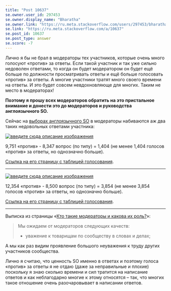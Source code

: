 ```yaml
---
title: "Post 10637"
se.owner.user_id: 297453
se.owner.display_name: "Bharatha"
se.owner.link: "https://ru.meta.stackoverflow.com/users/297453/bharatha"
se.link: "https://ru.meta.stackoverflow.com/a/10637"
se.post_id: 10637
se.post_type: answer
se.score: -7
---
```

<p>Лично я бы не брал в модераторы тех участников, которые очень много голосуют «против» за ответы. Если такой участник и так уже сильно недоволен ответами, то когда он будет модератором он будет ещё больше по должности просматривать ответы и ещё больше голосовать «против» за ответы. А многие участники тратят много своего времени на ответы. И это будет совсем невдохновляюще для многих. Таким не место в модераторах!</p>
<p><strong>Поэтому я прошу всех модераторов обратить на это пристальное внимание и донести это до модераторов и руководства англоязычного SO.</strong></p>
<p>Сейчас на <a href="https://stackoverflow.com/election">выборах англоязычного SO</a> в модераторы набиваются аж два таких недовольных ответами участника:</p>
<p><a href="https://i.stack.imgur.com/YHfXd.png" rel="nofollow noreferrer"><img src="https://i.stack.imgur.com/YHfXd.png" alt="введите сюда описание изображения" /></a></p>
<p>9,751 «против» - 8,347 вопрос (по типу) = 1,404 (не менее 1,404 голосов «против» за ответы, но однозначно больше).</p>
<p><a href="https://stackoverflow.com/users/3773011/makyen?tab=topactivity#user-panel-votes">Ссылка на его страницу с таблицей голосования</a>.</p>
<hr />
<p><a href="https://i.stack.imgur.com/cnp4O.png" rel="nofollow noreferrer"><img src="https://i.stack.imgur.com/cnp4O.png" alt="введите сюда описание изображения" /></a></p>
<p>12,354 «против» - 8,500 вопрос (по типу) = 3,854 (не менее 3,854 голосов «против» за ответы, но однозначно больше).</p>
<p><a href="https://stackoverflow.com/users/1839439/?tab=topactivity#user-panel-votes">Ссылка на его страницу с таблицей голосования</a>.</p>
<hr />
<p>Выписка из страницы «<a href="https://ru.stackoverflow.com/help/site-moderators">Кто такие модераторы и какова их роль?</a>»:</p>
<blockquote>
<p>Мы ожидаем от модераторов следующих качеств:</p>
<ul>
<li>уважение к товарищам по сообществу в словах и делах;</li>
</ul>
</blockquote>
<p>А мы как раз видим проявление большого неуважения к труду других участников сообщества.</p>
<p>Лично я считаю, что ценность SO именно в ответах и поэтому голоса «против» за ответы я не отдаю (даже за неправильные и плохие) поскольку я знаю сколько времени и сил тратится на написание ответов и как неблагодарно многие к этому относятся – так, что многих такое отношение очень разочаровывает в написании ответов.</p>
